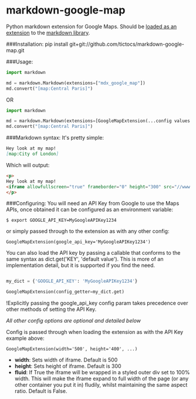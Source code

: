 # markdown-google-map
Python markdown extension for Google Maps. Should be [loaded as an extension](https://python-markdown.github.io/extensions/) 
to the [markdown library](https://python-markdown.github.io/).

###Installation:
pip install git+git://github.com/tictocs/markdown-google-map.git

###Usage:
```python
import markdown

md = markdown.Markdown(extensions=["mdx_google_map"])
md.convert("[map:Central Paris]")
```

OR

```python
import markdown

md = markdown.Markdown(extensions=[GoogleMapExtension(...config values...)])
md.convert("[map:Central Paris]")
```

###Markdown syntax:
It's pretty simple:

```markdown
Hey look at my map!
[map:City of London]
```

Which will output:

```html
<p>
Hey look at my map!
<iframe allowfullscreen="true" frameborder="0" height="300" src="//www.google.com/maps/embed/v1/place?key=AIzaSyD5DlGo1lo0V2Np7TxfpuNuWbWcr5TV8Sw&amp;q=City+of_London" width="500"></iframe>
</p>
```

###Configuring:
You will need an API Key from Google to use the Maps APIs, once obtained it can
be configured as an environment variable:

`$ export GOOGLE_API_KEY=MyGoogleAPIKey1234`

or simply passed through to the extension as with any other config:

`GoogleMapExtension(google_api_key='MyGoogleAPIKey1234')`

You can also load the API key by passing a callable that conforms to the same
syntax as dict.get('KEY', 'default value'). This is more of an
implementation detail, but it is supported if you find the need.

```python

my_dict = {'GOOGLE_API_KEY': 'MyGoogleAPIKey1234'}

GoogleMapExtension(config_getter=my_dict.get)
```

!Explicitly passing the google_api_key config param takes precedence over other
methods of setting the API Key.

*All other config options are optional and detailed below*

Config is passed through when loading the extension as with the API Key example
above:

`GoogleMapExtension(width='500', height='400', ...)`

- **width**: Sets width of iframe. Default is 500
- **height**: Sets height of iframe. Default is 300
- **fluid**: If True the iframe will be wrapped in a styled outer div set to 100%
    width. This will make the iframe expand to full width of the page (or any 
    other container you put it in) fludily, whilst maintaining the same aspect
    ratio. Default is False.


